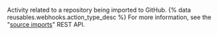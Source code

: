 Activity related to a repository being imported to GitHub. {% data reusables.webhooks.action_type_desc %} For more information, see the "[source imports](/rest/reference/migrations#source-imports)" REST API.
